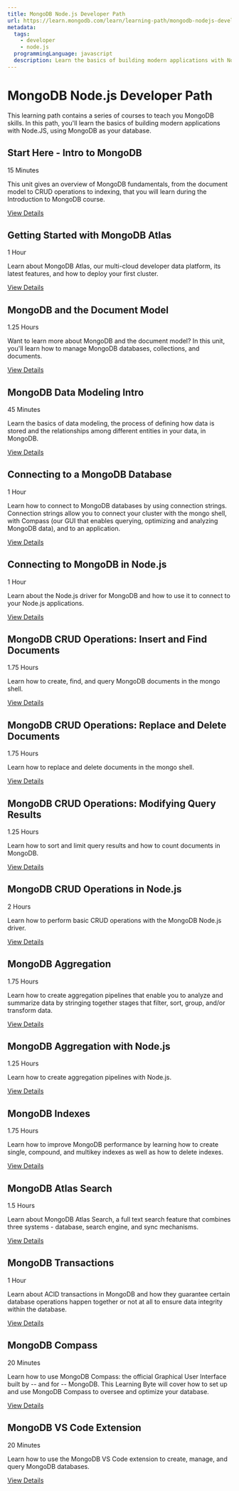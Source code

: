 ```yaml
---
title: MongoDB Node.js Developer Path
url: https://learn.mongodb.com/learn/learning-path/mongodb-nodejs-developer-path 
metadata:
  tags:
    - developer
    - node.js
  programmingLanguage: javascript
  description: Learn the basics of building modern applications with Node.js, using MongoDB as your database.
---
```


# MongoDB Node.js Developer Path

This learning path contains a series of courses to teach you MongoDB skills. In this path, you'll learn the basics of building modern applications with Node.JS, using MongoDB as your database.

## Start Here - Intro to MongoDB

15 Minutes

This unit gives an overview of MongoDB fundamentals, from the document model to CRUD operations to indexing, that you will learn during the Introduction to MongoDB course.

[View Details](https://learn.mongodb.com/courses/start-here-introduction-to-mongodb)

## Getting Started with MongoDB Atlas

1 Hour

Learn about MongoDB Atlas, our multi-cloud developer data platform, its latest features, and how to deploy your first cluster.

[View Details](https://learn.mongodb.com/courses/getting-started-with-mongodb-atlas)

## MongoDB and the Document Model

1.25 Hours

Want to learn more about MongoDB and the document model? In this unit, you'll learn how to manage MongoDB databases, collections, and documents.

[View Details](https://learn.mongodb.com/courses/overview-of-mongodb-and-the-document-model)

## MongoDB Data Modeling Intro

45 Minutes

Learn the basics of data modeling, the process of defining how data is stored and the relationships among different entities in your data, in MongoDB.

[View Details](https://learn.mongodb.com/courses/introduction-to-mongodb-data-modeling)

## Connecting to a MongoDB Database

1 Hour

Learn how to connect to MongoDB databases by using connection strings. Connection strings allow you to connect your cluster with the mongo shell, with Compass (our GUI that enables querying, optimizing and analyzing MongoDB data), and to an application.

[View Details](https://learn.mongodb.com/courses/connecting-to-a-mongodb-database)

## Connecting to MongoDB in Node.js

1 Hour

Learn about the Node.js driver for MongoDB and how to use it to connect to your Node.js applications.

[View Details](https://learn.mongodb.com/learn/course/connecting-to-mongodb-in-nodejs)

## MongoDB CRUD Operations: Insert and Find Documents

1.75 Hours

Learn how to create, find, and query MongoDB documents in the mongo shell.

[View Details](https://learn.mongodb.com/learn/course/mongodb-crud-operations-insert-and-find-documents)

## MongoDB CRUD Operations: Replace and Delete Documents

1.75 Hours

Learn how to replace and delete documents in the mongo shell.

[View Details](https://learn.mongodb.com/learn/course/mongodb-crud-operations-replace-and-delete-document)

## MongoDB CRUD Operations: Modifying Query Results

1.25 Hours

Learn how to sort and limit query results and how to count documents in MongoDB.

[View Details](https://learn.mongodb.com/learn/course/mongodb-crud-operations-modifying-query-results)

## MongoDB CRUD Operations in Node.js

2 Hours

Learn how to perform basic CRUD operations with the MongoDB Node.js driver.

[View Details](https://learn.mongodb.com/learn/course/mongodb-crud-operations-in-nodejs)

## MongoDB Aggregation

1.75 Hours

Learn how to create aggregation pipelines that enable you to analyze and summarize data by stringing together stages that filter, sort, group, and/or transform data.

[View Details](https://learn.mongodb.com/learn/course/mongodb-aggregation)

## MongoDB Aggregation with Node.js

1.25 Hours

Learn how to create aggregation pipelines with Node.js.

[View Details](https://learn.mongodb.com/learn/course/mongodb-aggregation-with-nodejs)

## MongoDB Indexes

1.75 Hours

Learn how to improve MongoDB performance by learning how to create single, compound, and multikey indexes as well as how to delete indexes.

[View Details](https://learn.mongodb.com/learn/course/mongodb-indexes)

## MongoDB Atlas Search

1.5 Hours

Learn about MongoDB Atlas Search, a full text search feature that combines three systems - database, search engine, and sync mechanisms.

[View Details](https://learn.mongodb.com/learn/course/mongodb-atlas-search)

## MongoDB Transactions

1 Hour

Learn about ACID transactions in MongoDB and how they guarantee certain database operations happen together or not at all to ensure data integrity within the database.

[View Details](https://learn.mongodb.com/learn/course/mongodb-transactions)

## MongoDB Compass

20 Minutes

Learn how to use MongoDB Compass: the official Graphical User Interface built by -- and for -- MongoDB. This Learning Byte will cover how to set up and use MongoDB Compass to oversee and optimize your database.

[View Details](https://learn.mongodb.com/learn/course/mongodb-compass)

## MongoDB VS Code Extension

20 Minutes

Learn how to use the MongoDB VS Code extension to create, manage, and query MongoDB databases.

[View Details](https://learn.mongodb.com/learn/enroll/5335c80d-bc32-495f-8789-c50764b87540)
